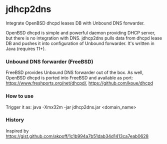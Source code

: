 # jdhcp2dns
Integrate OpenBSD dhcpd leases DB with Unbound DNS forwarder. 

OpenBSD dhcpd is simple and powerful daemon providing DHCP server, but there is no integration with DNS.
jdhcp2dns pulls data from dhcpd lease DB and pushes it into configuration of Unbound forwarder. It's written in Java (requires 11+). 

### Unbound DNS forwarder (FreeBSD)
FreeBSD provides Unbound DNS forwarder out of the box. As well, OpenBSD dhcpd is ported into FreeBSD and available as port: https://www.freshports.org/net/dhcpd/, https://github.com/koue/dhcpd

### How to use
Trigger it as:
java -Xmx32m -jar jdhcp2dns.jar <domain_name>

### History
Inspired by https://gist.github.com/akpoff/1c1b994a7b51dab34d1413ca7eab0628
